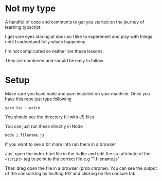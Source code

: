 # Not my type

A handful of code and comments to get you started on the journey of learning typscript.

I get sore eyes staring at docs so I like to experiment and play with things until I understand fully whats happening.

I'm not complicated so neither are these lessons.

They are numbered and should be easy to follow.

# Setup

Make sure you have node and yarn installed on your machine.
Once you have this repo just type following

```
yarn tsc --watch
```

You should see the directory fill with JS files

You can just run these directly in Node

```
node 1.filename.js
```

If you want to see a bit more info run them in a browser

Just open the index.html file in the fodler and edit the src attribute of the `<script>` tag to point to the correct file e.g "1.filename.js"

Then drag open the file in a browser (prob chrome). You can see the output of the console.log by hiutting F12 and clicking on the console tab.
